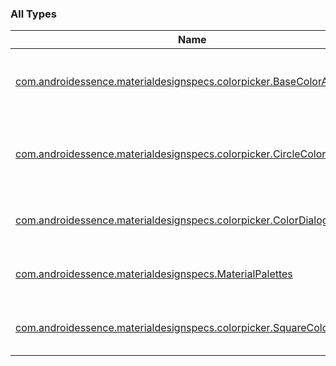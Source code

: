 

### All Types

| Name | Summary |
|---|---|
| [com.androidessence.materialdesignspecs.colorpicker.BaseColorAdapter](../com.androidessence.materialdesignspecs.colorpicker/-base-color-adapter/index.md) | Base adapter class for displaying a list of colors in a RecyclerView. |
| [com.androidessence.materialdesignspecs.colorpicker.CircleColorAdapter](../com.androidessence.materialdesignspecs.colorpicker/-circle-color-adapter/index.md) | Extension of [BaseColorAdapter](../com.androidessence.materialdesignspecs.colorpicker/-base-color-adapter/index.md) that's used to display a list of color resources as circular items. |
| [com.androidessence.materialdesignspecs.colorpicker.ColorDialog](../com.androidessence.materialdesignspecs.colorpicker/-color-dialog/index.md) | Dialog fragment that displays a list of colors resources. |
| [com.androidessence.materialdesignspecs.MaterialPalettes](../com.androidessence.materialdesignspecs/-material-palettes/index.md) | Utility functions for pulling various material design color palettes. |
| [com.androidessence.materialdesignspecs.colorpicker.SquareColorAdapter](../com.androidessence.materialdesignspecs.colorpicker/-square-color-adapter/index.md) | Adapter that displays a bunch of square color choices. |
